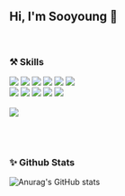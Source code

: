## Hi, I'm Sooyoung 👋

<div>
  <br>

  ### ⚒ Skills 
  <div>
    <img src="https://img.shields.io/badge/HTML-E34F26?style=flat-square&logo=HTML5&logoColor=white"/>
    <img src="https://img.shields.io/badge/CSS-1572B6?style=flat-square&logo=CSS3&logoColor=white"/>
    <img src="https://img.shields.io/badge/JavaScript-F7DF1E?style=flat-square&logo=JavaScript&logoColor=white"/>
    <img src="https://img.shields.io/badge/React-61DAFB?style=flat-square&logo=React&logoColor=white"/> 
    <img src="https://img.shields.io/badge/C-A8B9CC?style=flat-square&logo=C&logoColor=white"/> 
    <img src="https://img.shields.io/badge/C++-00599C?style=flat-square&logo=C%2B%2B&logoColor=white"/> 
    <br>
    <img src="https://img.shields.io/badge/StyledComponents-DB7093?style=flat-square&logo=styled-components&logoColor=white"/> 
    <img src="https://img.shields.io/badge/-Sass-CC6699?style=flat-square&logo=sass&logoColor=white" /> 
    <img src="https://img.shields.io/badge/tailwindcss-%2338B2AC.svg?style=flat-square&logo=tailwind-css&logoColor=white"/> 
    <img src="https://img.shields.io/badge/-Git-F05032?style=flat-square&logo=git&logoColor=white" /> 
    <img src="https://img.shields.io/badge/GitHub-181717?style=flat-square&logo=github&logoColor=white"/>
    <br><br>
    <a href="https://github.com/sooyyoung/github-readme-stats">
      <img align="center" src="https://github-readme-stats.vercel.app/api/top-langs/?username=sooyyoung&layout=compact" />
    </a>
  </div>
  
  
  

  <br><br>
  
  ### ✨ Github Stats
  ![Anurag's GitHub stats](https://github-readme-stats.vercel.app/api?username=sooyyoung&show_icons=true&theme=buefy)

</div>


